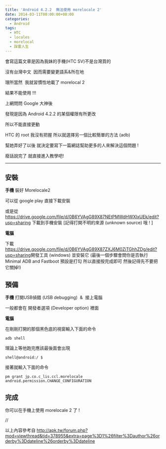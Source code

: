 ```yaml
---
title: 'Android 4.2.2  無法使用 morelocale 2'
date: 2014-03-11T00:00:00+08:00
categories:
  - Android
tags:
  - HTC
  - locales
  - morelocal
  - 踩雷人生
---
```


會寫這篇文章是因為我妹的手機(HTC SV)不是台灣買的

沒有台灣中文  因而需要變更語系&所在地

理所當然  我就習慣性地載了 morelocal 2

結果不能使用 !!!

上網問問 Google 大神後

發現是因為 Android 4.2.2 的某個權限有所更改

所以不能直接更動

HTC 的 root 我沒有把握 所以就選擇另一個比較簡單的方法 (adb)

幫她弄好了以後 就決定要寫下一篇網誌幫助更多的人來解決這個問題 !

廢話說完了 就直接進入教學吧!

-----

## 安裝

**手機** 裝好 Morelocale2

可以從 google play 直接下載安裝

或是從 <https://drive.google.com/file/d/0B6YVAgG89X87NEtPMWdHWXlxUEk/edit?usp=sharing> 下載到手機安裝
[記得打開不明的來源 (unknown source) 哦 ! ]

**電腦**

下載 <https://drive.google.com/file/d/0B6YVAgG89X87ZXJ6M0ZiTGhhZDg/edit?usp=sharing>開發工具 (windows) 並安裝它 (最後一個步驟會問你是否執行 Minimal ADB and Fastboot 預設是打勾 所以直接按完成即可 然後記得先不要把它關掉!)

## 預備

**手機** 打開USB偵錯 (USB debugging)  &  接上電腦

一般都會在 開發者選項 (Developer option) 裡面

**電腦**

在剛剛打開的那個黑色底的視窗輸入下面的命令

```
adb shell
```

理論上等他跑完應該最後面會出現

```
shell@android:/ $
```

接著就輸入下面的命令

```
pm grant jp.co.c_lis.ccl.morelocale android.permission.CHANGE_CONFIGURATION
```

## 完成

你可以在手機上使用 morelocale 2 了 !

//

以上內容參考自 <http://apk.tw/forum.php?mod=viewthread&tid=378955&extra=page%3D1%26filter%3Dauthor%26orderby%3Ddateline%26orderby%3Ddateline>
